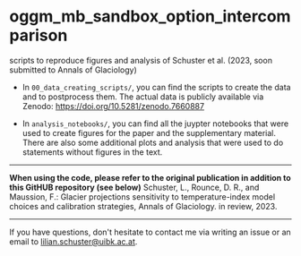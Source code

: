 # oggm_mb_sandbox_option_intercomparison

scripts to reproduce figures and analysis of Schuster et al. (2023, soon submitted to Annals of Glaciology)

- In `00_data_creating_scripts/`, you can find the scripts to create the data and to postprocess them. The actual data is publicly available via Zenodo: https://doi.org/10.5281/zenodo.7660887

- In `analysis_notebooks/`, you can find all the juypter notebooks that were used to create figures for the paper and the supplementary material. There are also some additional plots and analysis that were used to do statements without figures in the text. 


---
**When using the code, please refer to the original publication in addition to this GitHUB repository (see below)**
Schuster, L., Rounce, D. R., and Maussion, F.: Glacier projections sensitivity to temperature-index model choices and calibration strategies, Annals of Glaciology. in review, 2023. 

---

If you have questions, don't hesitate to contact me via writing an issue or an email to lilian.schuster@uibk.ac.at. 